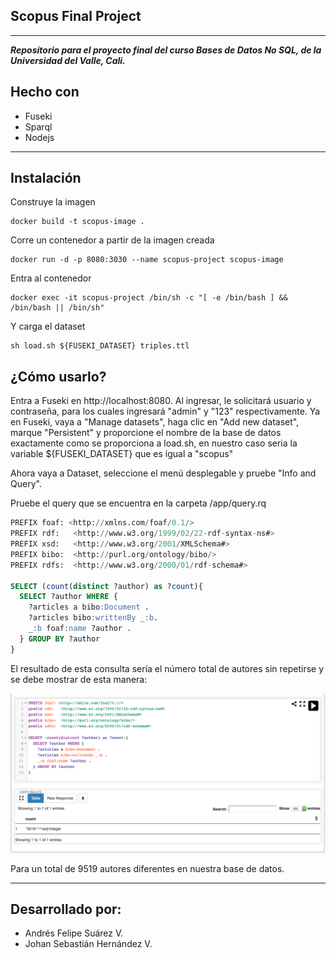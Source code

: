 ## Scopus Final Project
<hr>

_<strong>Repositorio para el proyecto final del curso Bases de Datos No SQL, de la Universidad del Valle, Cali.</strong>_

## Hecho con

- Fuseki
- Sparql
- Nodejs

<hr>

## Instalación

Construye la imagen

```
docker build -t scopus-image .
```

Corre un contenedor a partir de la imagen creada

```
docker run -d -p 8080:3030 --name scopus-project scopus-image
```

Entra al contenedor

```
docker exec -it scopus-project /bin/sh -c "[ -e /bin/bash ] && /bin/bash || /bin/sh"
```

Y carga el dataset

```
sh load.sh ${FUSEKI_DATASET} triples.ttl
```

## ¿Cómo usarlo?

Entra a Fuseki en http://localhost:8080. Al ingresar, le solicitará usuario y contraseña, para los cuales ingresará "admin" y "123" respectivamente. Ya en Fuseki, vaya a "Manage datasets", haga clic en "Add new dataset", marque "Persistent" y proporcione el nombre de la base de datos exactamente como se proporciona a load.sh, en nuestro caso seria la variable ${FUSEKI_DATASET} que es igual a "scopus"

Ahora vaya a Dataset, seleccione el menú desplegable y pruebe "Info and Query".

Pruebe el query que se encuentra en la carpeta /app/query.rq

```sql
PREFIX foaf: <http://xmlns.com/foaf/0.1/>
PREFIX rdf:   <http://www.w3.org/1999/02/22-rdf-syntax-ns#> 
PREFIX xsd:   <http://www.w3.org/2001/XMLSchema#> 
PREFIX bibo:  <http://purl.org/ontology/bibo/> 
PREFIX rdfs:  <http://www.w3.org/2000/01/rdf-schema#> 

SELECT (count(distinct ?author) as ?count){
  SELECT ?author WHERE { 
    ?articles a bibo:Document .
    ?articles bibo:writtenBy _:b.
    _:b foaf:name ?author .
  } GROUP BY ?author
}
```
El resultado de esta consulta sería el número total de autores sin repetirse y se debe mostrar de esta manera:

![](images/query_result.png)

Para un total de 9519 autores diferentes en nuestra base de datos.

<hr>


## Desarrollado por:
- Andrés Felipe Suárez V.
- Johan Sebastián Hernández V.